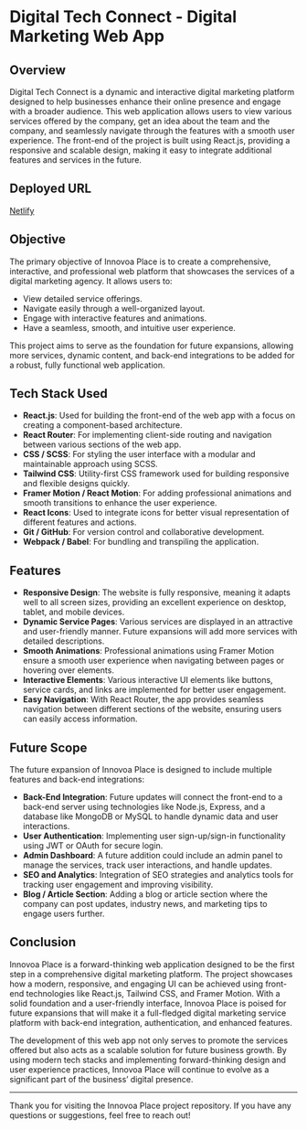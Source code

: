# Digital Tech Connect - Digital Marketing Web App

## Overview

Digital Tech Connect is a dynamic and interactive digital marketing platform designed to help businesses enhance their online presence and engage with a broader audience. This web application allows users to view various services offered by the company, get an idea about the team and the company, and seamlessly navigate through the features with a smooth user experience. The front-end of the project is built using React.js, providing a responsive and scalable design, making it easy to integrate additional features and services in the future.

## Deployed URL
[Netlify](https://digi-land-board.netlify.app/)

## Objective

The primary objective of Innovoa Place is to create a comprehensive, interactive, and professional web platform that showcases the services of a digital marketing agency. It allows users to:

- View detailed service offerings.
- Navigate easily through a well-organized layout.
- Engage with interactive features and animations.
- Have a seamless, smooth, and intuitive user experience.
  
This project aims to serve as the foundation for future expansions, allowing more services, dynamic content, and back-end integrations to be added for a robust, fully functional web application.

## Tech Stack Used

- **React.js**: Used for building the front-end of the web app with a focus on creating a component-based architecture.
- **React Router**: For implementing client-side routing and navigation between various sections of the web app.
- **CSS / SCSS**: For styling the user interface with a modular and maintainable approach using SCSS.
- **Tailwind CSS**: Utility-first CSS framework used for building responsive and flexible designs quickly.
- **Framer Motion / React Motion**: For adding professional animations and smooth transitions to enhance the user experience.
- **React Icons**: Used to integrate icons for better visual representation of different features and actions.
- **Git / GitHub**: For version control and collaborative development.
- **Webpack / Babel**: For bundling and transpiling the application.

## Features

- **Responsive Design**: The website is fully responsive, meaning it adapts well to all screen sizes, providing an excellent experience on desktop, tablet, and mobile devices.
- **Dynamic Service Pages**: Various services are displayed in an attractive and user-friendly manner. Future expansions will add more services with detailed descriptions.
- **Smooth Animations**: Professional animations using Framer Motion ensure a smooth user experience when navigating between pages or hovering over elements.
- **Interactive Elements**: Various interactive UI elements like buttons, service cards, and links are implemented for better user engagement.
- **Easy Navigation**: With React Router, the app provides seamless navigation between different sections of the website, ensuring users can easily access information.

## Future Scope

The future expansion of Innovoa Place is designed to include multiple features and back-end integrations:

- **Back-End Integration**: Future updates will connect the front-end to a back-end server using technologies like Node.js, Express, and a database like MongoDB or MySQL to handle dynamic data and user interactions.
- **User Authentication**: Implementing user sign-up/sign-in functionality using JWT or OAuth for secure login.
- **Admin Dashboard**: A future addition could include an admin panel to manage the services, track user interactions, and handle updates.
- **SEO and Analytics**: Integration of SEO strategies and analytics tools for tracking user engagement and improving visibility.
- **Blog / Article Section**: Adding a blog or article section where the company can post updates, industry news, and marketing tips to engage users further.

## Conclusion

Innovoa Place is a forward-thinking web application designed to be the first step in a comprehensive digital marketing platform. The project showcases how a modern, responsive, and engaging UI can be achieved using front-end technologies like React.js, Tailwind CSS, and Framer Motion. With a solid foundation and a user-friendly interface, Innovoa Place is poised for future expansions that will make it a full-fledged digital marketing service platform with back-end integration, authentication, and enhanced features.

The development of this web app not only serves to promote the services offered but also acts as a scalable solution for future business growth. By using modern tech stacks and implementing forward-thinking design and user experience practices, Innovoa Place will continue to evolve as a significant part of the business’ digital presence.

---

Thank you for visiting the Innovoa Place project repository. If you have any questions or suggestions, feel free to reach out!
